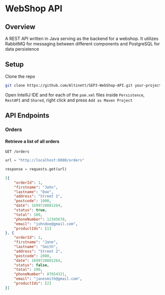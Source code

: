 # WebShop API

## Overview
A REST API written in Java serving as the backend for a webshop. It utilizes RabbitMQ for messaging between different components and PostgreSQL for data persistence

## Setup
Clone the repo
```bash
git clone https://github.com/Altinett/SEP3-WebShop-API.git your-project-name
```
Open IntelliJ IDE and for each of the `pom.xml` files inside `Persistence`, `RestAPI` and `Shared`, right click and press `Add as Maven Project`

## API Endpoints
### Orders
#### Retrieve a list of all orders
`GET /orders`

```python
url = "http://localhost:8080/orders"

response = requests.get(url)
```
```json
[{
    "orderId": 1,
    "firstname": "John",
    "lastname": "Doe",
    "address": "Street 1",
    "postcode": 1000,
    "date": 1699720881264,
    "status": true,
    "total": 100,
    "phoneNumber": 12345678,
    "email": "johndoe@gmail.com",
    "productIds": [1]
}, {
    "orderId": 2,
    "firstname": "Jane",
    "lastname": "Smith",
    "address": "Street 2",
    "postcode": 2000,
    "date": 1699720881264,
    "status": false,
    "total": 200,
    "phoneNumber": 87654321,
    "email": "janesmith@gmail.com",
    "productIds": [2]
}]
```
